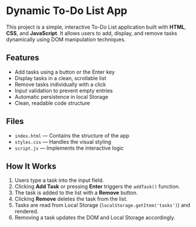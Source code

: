 #  Dynamic To-Do List App

This project is a simple, interactive To-Do List application built with **HTML**, **CSS**, and **JavaScript**. It allows users to add, display, and remove tasks dynamically using DOM manipulation techniques.

##  Features

- Add tasks using a button or the Enter key
- Display tasks in a clean, scrollable list
- Remove tasks individually with a click
- Input validation to prevent empty entries
- Automatic persistence in local Storage
- Clean, readable code structure

##  Files

- `index.html` — Contains the structure of the app
- `styles.css` — Handles the visual styling
- `script.js` — Implements the interactive logic

##  How It Works

1. Users type a task into the input field.
2. Clicking **Add Task** or pressing **Enter** triggers the `addTask()` function.
3. The task is added to the list with a **Remove** button.
4. Clicking **Remove** deletes the task from the list.
5. Tasks are read from Local Storage (`localStorage.getItem('tasks')`) and rendered.
6. Removing a task updates the DOM and Local Storage accordingly.
